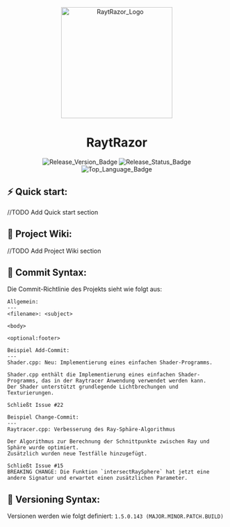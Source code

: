 <div align="center">

<img src="https://github.com/user-attachments/assets/4427f4a8-709e-45d8-b62f-d8adae4f3657" alt="RaytRazor_Logo" width="256"/>

# RaytRazor

![Release_Version_Badge](https://img.shields.io/github/v/release/lgndluke/RaytRazor?include_prereleases&sort=date&display_name=release&style=for-the-badge&label=Release%3A)
![Release_Status_Badge](https://img.shields.io/github/actions/workflow/status/lgndluke/RaytRazor/build.yml?style=for-the-badge&label=Build%20Status%3A)
![Top_Language_Badge](https://img.shields.io/github/languages/top/lgndluke/RaytRazor?style=for-the-badge)

</div>

## ⚡️ Quick start:

//TODO Add Quick start section

## 📖 Project Wiki:

//TODO Add Project Wiki section

## 🔩 Commit Syntax:

Die Commit-Richtlinie des Projekts sieht wie folgt aus:

```
Allgemein:
---
<filename>: <subject>
    	
<body>
    	
<optional:footer>
```

```
Beispiel Add-Commit:
---
Shader.cpp: Neu: Implementierung eines einfachen Shader-Programms.
    	
Shader.cpp enthält die Implementierung eines einfachen Shader-Programms, das in der Raytracer Anwendung verwendet werden kann.
Der Shader unterstützt grundlegende Lichtbrechungen und Texturierungen.

Schließt Issue #22
```

```
Beispiel Change-Commit:
---
Raytracer.cpp: Verbesserung des Ray-Sphäre-Algorithmus
    	
Der Algorithmus zur Berechnung der Schnittpunkte zwischen Ray und Sphäre wurde optimiert.
Zusätzlich wurden neue Testfälle hinzugefügt.

Schließt Issue #15
BREAKING CHANGE: Die Funktion `intersectRaySphere` hat jetzt eine andere Signatur und erwartet einen zusätzlichen Parameter.
```

## 🔧 Versioning Syntax:

Versionen werden wie folgt definiert: ```1.5.0.143 (MAJOR.MINOR.PATCH.BUILD)```
